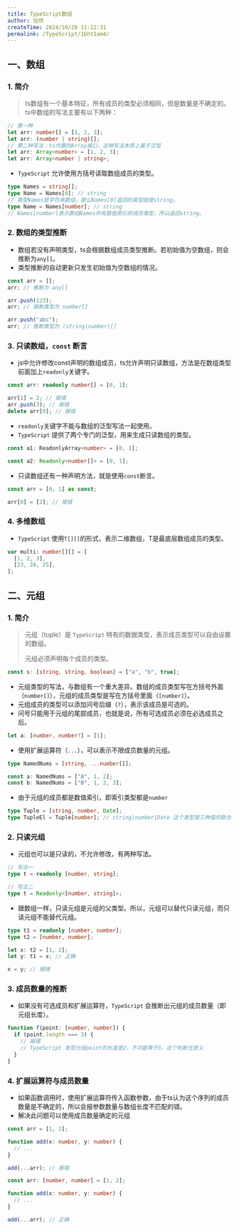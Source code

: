 ```yaml
---
title: TypeScript数组
author: 怡然
createTime: 2024/10/29 11:22:31
permalink: /TypeScript/1bht1am4/
---
```


## 一、数组
### 1. 简介
> ts数组有一个基本特征，所有成员的类型必须相同，但是数量是不确定的。
> ts中数组的写法主要有以下两种：

```ts
// 第一种
let arr: number[] = [1, 2, 3];
let arr: (number | string)[];
// 第二种写法：ts内置的Array接口，这种写法本质上属于泛型
let arr: Array<number> = [1, 2, 3];
let arr: Array<number | string>;
```

- `TypeScript` 允许使用方括号读取数组成员的类型。

```ts
type Names = string[];
type Name = Names[0]; // string    
// 类型Names是字符串数组，那么Names[0]返回的类型就是string。
type Name = Names[number]; // string   
// Names[number]表示数组Names所有数值索引的成员类型，所以返回string。
```

### 2. 数组的类型推断
- 数组若没有声明类型，ts会根据数组成员类型推断。若初始值为空数组，则会推断为`any[]`。
- 类型推断的自动更新只发生初始值为空数组的情况。
```ts
const arr = [];
arr; // 推断为 any[]

arr.push(123);
arr; // 推断类型为 number[]

arr.push("abc");
arr; // 推断类型为 (string|number)[]
```

### 3. 只读数组，`const` 断言
- js中允许修改const声明的数组成员，ts允许声明只读数组，方法是在数组类型前面加上`readonly`关键字。
```ts
const arr: readonly number[] = [0, 1];

arr[1] = 2; // 报错
arr.push(3); // 报错
delete arr[0]; // 报错
```

- `readonly`关键字不能与数组的泛型写法一起使用。
- `TypeScript` 提供了两个专门的泛型，用来生成只读数组的类型。
```ts
const a1: ReadonlyArray<number> = [0, 1];

const a2: Readonly<number[]> = [0, 1];
```

- 只读数组还有一种声明方法，就是使用`const`断言。
```ts
const arr = [0, 1] as const;

arr[0] = [2]; // 报错
```

### 4. 多维数组
- `TypeScript` 使用`T[][]`的形式，表示二维数组，T是最底层数组成员的类型。
```ts
var multi: number[][] = [
  [1, 2, 3],
  [23, 24, 25],
];
```

## 二、元组
### 1. 简介

> 元组（tuple）是 `TypeScript` 特有的数据类型，表示成员类型可以自由设置的数组。
>
> 元组必须声明每个成员的类型。

```ts
const s: [string, string, boolean] = ["a", "b", true];
```

- 元组类型的写法，与数组有一个重大差异。数组的成员类型写在方括号外面（`number[]`），元组的成员类型是写在方括号里面（`[number]`）。
- 元组成员的类型可以添加问号后缀（`?`），表示该成员是可选的。
- 问号只能用于元组的尾部成员，也就是说，所有可选成员必须在必选成员之后。
```ts
let a: [number, number?] = [1];
```

- 使用扩展运算符（`...`），可以表示不限成员数量的元组。
```ts
type NamedNums = [string, ...number[]];

const a: NamedNums = ["A", 1, 2];
const b: NamedNums = ["B", 1, 2, 3];
```

- 由于元组的成员都是数值索引，即索引类型都是`number`
```ts
type Tuple = [string, number, Date];
type TupleEl = Tuple[number]; // string|number|Date 这个类型是三种值的联合类型。
```

### 2. 只读元组
- 元组也可以是只读的，不允许修改，有两种写法。
```ts
// 写法一
type t = readonly [number, string];

// 写法二
type t = Readonly<[number, string]>;
```

- 跟数组一样，只读元组是元组的父类型。所以，元组可以替代只读元组，而只读元组不能替代元组。
```ts
type t1 = readonly [number, number];
type t2 = [number, number];

let x: t2 = [1, 2];
let y: t1 = x; // 正确

x = y; // 报错
```

### 3. 成员数量的推断
- 如果没有可选成员和扩展运算符，`TypeScript` 会推断出元组的成员数量（即元组长度）。
```ts
function f(point: [number, number]) {
  if (point.length === 3) {
    // 报错
    // TypeScript 发现元组point的长度是2，不可能等于3，这个判断无意义
  }
}
```

### 4. 扩展运算符与成员数量
- 如果函数调用时，使用扩展运算符传入函数参数，由于ts认为这个序列的成员数量是不确定的，所以会报参数数量与数组长度不匹配的错。
- 解决此问题可以使用成员数量确定的元组
```ts
const arr = [1, 2];

function add(x: number, y: number) {
  // ...
}

add(...arr); // 报错
```

```ts
const arr: [number, number] = [1, 2];

function add(x: number, y: number) {
  // ...
}

add(...arr); // 正确
```